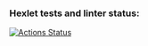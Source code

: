 ### Hexlet tests and linter status:
[![Actions Status](https://github.com/maruseevvlad/java-project-78/actions/workflows/hexlet-check.yml/badge.svg)](https://github.com/maruseevvlad/java-project-78/actions)